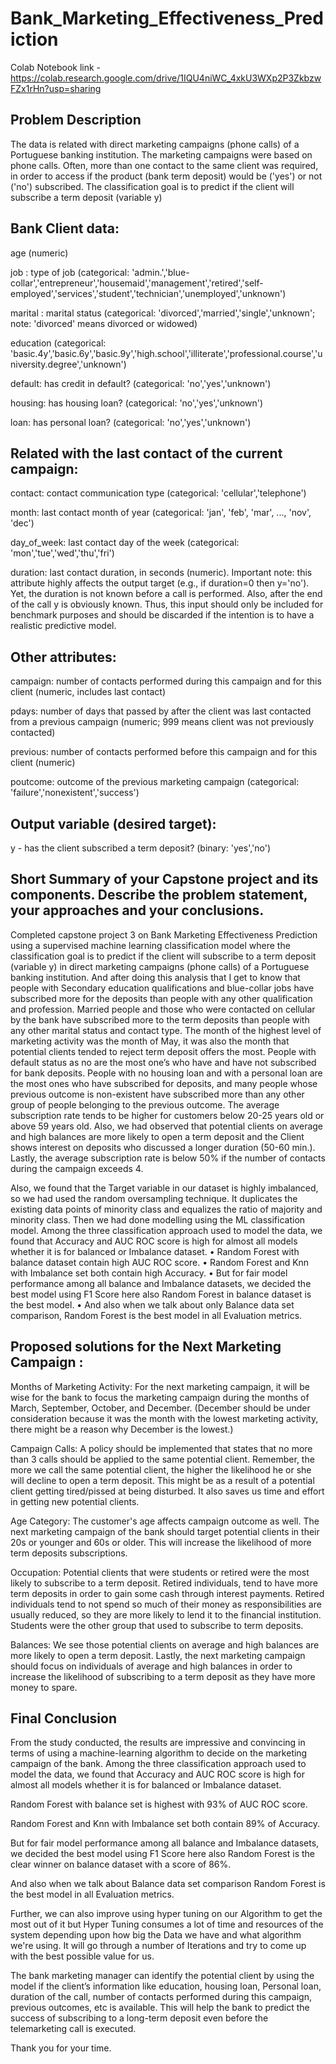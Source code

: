 # Bank_Marketing_Effectiveness_Prediction

Colab Notebook link - https://colab.research.google.com/drive/1IQU4niWC_4xkU3WXp2P3ZkbzwFZx1rHn?usp=sharing

## Problem Description
The data is related with direct marketing campaigns (phone calls) of a Portuguese banking institution. The marketing campaigns were based on phone calls. Often, more than one contact to the same client was required, in order to access if the product (bank term deposit) would be ('yes') or not ('no') subscribed. The classification goal is to predict if the client will subscribe a term deposit (variable y)

## Bank Client data:
age (numeric)

job : type of job (categorical: 'admin.','blue-collar','entrepreneur','housemaid','management','retired','self-employed','services','student','technician','unemployed','unknown')

marital : marital status (categorical: 'divorced','married','single','unknown'; note: 'divorced' means divorced or widowed)

education (categorical: 'basic.4y','basic.6y','basic.9y','high.school','illiterate','professional.course','university.degree','unknown')

default: has credit in default? (categorical: 'no','yes','unknown')

housing: has housing loan? (categorical: 'no','yes','unknown')

loan: has personal loan? (categorical: 'no','yes','unknown')

## Related with the last contact of the current campaign:
contact: contact communication type (categorical: 'cellular','telephone')

month: last contact month of year (categorical: 'jan', 'feb', 'mar', ..., 'nov', 'dec')

day_of_week: last contact day of the week (categorical: 'mon','tue','wed','thu','fri')

duration: last contact duration, in seconds (numeric). Important note: this attribute highly affects the output target (e.g., if duration=0 then y='no'). Yet, the duration is not known before a call is performed. Also, after the end of the call y is obviously known. Thus, this input should only be included for benchmark purposes and should be discarded if the intention is to have a realistic predictive model.

## Other attributes: 
campaign: number of contacts performed during this campaign and for this client (numeric, includes last contact)

pdays: number of days that passed by after the client was last contacted from a previous campaign (numeric; 999 means client was not previously contacted)

previous: number of contacts performed before this campaign and for this client (numeric)

poutcome: outcome of the previous marketing campaign (categorical: 'failure','nonexistent','success')

## Output variable (desired target):
y - has the client subscribed a term deposit? (binary: 'yes','no')

## Short Summary of your Capstone project and its components. Describe the problem statement, your approaches and your conclusions. 
Completed capstone project 3 on Bank Marketing Effectiveness Prediction using a supervised machine learning classification model where the classification goal is to predict if the client will subscribe to a term deposit (variable y) in direct marketing campaigns (phone calls) of a Portuguese banking institution. And after doing this analysis that I get to know that people with Secondary education qualifications and blue-collar jobs have subscribed more for the deposits than people with any other qualification and profession. Married people and those who were contacted on cellular by the bank have subscribed more to the term deposits than people with any other marital status and contact type. The month of the highest level of marketing activity was the month of May, it was also the month that potential clients tended to reject term deposit offers the most. People with default status as no are the most one’s who have and have not subscribed for bank deposits. People with no housing loan and with a personal loan are the most ones who have subscribed for deposits, and many people whose previous outcome is non-existent have subscribed more than any other group of people belonging to the previous outcome. The average subscription rate tends to be higher for customers below 20-25 years old or above 59 years old. Also, we had observed that potential clients on average and high balances are more likely to open a term deposit and the Client shows interest on deposits who discussed a longer duration (50-60 min.). Lastly, the average subscription rate is below 50% if the number of contacts during the campaign exceeds 4.

Also, we found that the Target variable in our dataset is highly imbalanced, so we had used the random oversampling technique. It duplicates the existing data points of minority class and equalizes the ratio of majority and minority class. Then we had done modelling using the ML classification model. 
Among the three classification approach used to model the data, we found that Accuracy and AUC ROC score is high for almost all models whether it is for balanced or Imbalance dataset.
•	Random Forest with balance dataset contain high AUC ROC score.
•	Random Forest and Knn with Imbalance set both contain high Accuracy.
•	But for fair model performance among all balance and Imbalance datasets, we decided the best model using F1 Score here also Random Forest in balance dataset is the best model.
•	And also when we talk about only Balance data set comparison, Random Forest is the best model in all Evaluation metrics.

## Proposed solutions for the Next Marketing Campaign :
Months of Marketing Activity: For the next marketing campaign, it will be wise for the bank to focus the marketing campaign during the months of March, September, October, and December. (December should be under consideration because it was the month with the lowest marketing activity, there might be a reason why December is the lowest.)

Campaign Calls: A policy should be implemented that states that no more than 3 calls should be applied to the same potential client. Remember, the more we call the same potential client, the higher the likelihood he or she will decline to open a term deposit. This might be as a result of a potential client getting tired/pissed at being disturbed. It also saves us time and effort in getting new potential clients.

Age Category: The customer's age affects campaign outcome as well. The next marketing campaign of the bank should target potential clients in their 20s or younger and 60s or older. This will increase the likelihood of more term deposits subscriptions.

Occupation: Potential clients that were students or retired were the most likely to subscribe to a term deposit. Retired individuals, tend to have more term deposits in order to gain some cash through interest payments. Retired individuals tend to not spend so much of their money as responsibilities are usually reduced, so they are more likely to lend it to the financial institution. Students were the other group that used to subscribe to term deposits.

Balances: We see those potential clients on average and high balances are more likely to open a term deposit. Lastly, the next marketing campaign should focus on individuals of average and high balances in order to increase the likelihood of subscribing to a term deposit as they have more money to spare.

## Final Conclusion
From the study conducted, the results are impressive and convincing in terms of using a machine-learning algorithm to decide on the marketing campaign of the bank. Among the three classification approach used to model the data, we found that Accuracy and AUC ROC score is high for almost all models whether it is for balanced or Imbalance dataset.

Random Forest with balance set is highest with 93% of AUC ROC score.

Random Forest and Knn with Imbalance set both contain 89% of Accuracy.

But for fair model performance among all balance and Imbalance datasets, we decided the best model using F1 Score here also Random Forest is the clear winner on balance dataset with a score of 86%.

And also when we talk about Balance data set comparison Random Forest is the best model in all Evaluation metrics.

Further, we can also improve using hyper tuning on our Algorithm to get the most out of it but Hyper Tuning consumes a lot of time and resources of the system depending upon how big the Data we have and what algorithm we're using. It will go through a number of Iterations and try to come up with the best possible value for us.

The bank marketing manager can identify the potential client by using the model if the client’s information like education, housing loan, Personal loan, duration of the call, number of contacts performed during this campaign, previous outcomes, etc is available. This will help the bank to predict the success of subscribing to a long-term deposit even before the telemarketing call is executed.

Thank you for your time.
